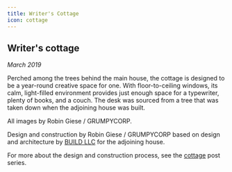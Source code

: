 ```yaml
---
title: Writer's Cottage
icon: cottage
---
```


<!-- Opener -->

<?# SimplePicture src="cottage/IMG_3758.jpg" alt="Evening exterior with Felix" class="portfolio-w100" /?>

<!-- Intro -->

<div class="portfolio-sxs-container">
  <div class="portfolio-sxs-w50">

## Writer's cottage

  <div class="accent-mono">

_March 2019_

Perched among the trees behind the main house, the cottage is designed to be a year-round creative space for one.
With floor-to-ceiling windows, its calm, light-filled environment provides just enough space for a typewriter, plenty of books, and a couch.
The desk was sourced from a tree that was taken down when the adjoining house was built.

All images by Robin Giese / GRUMPYCORP.

  </div>
  </div>
  <?# SimplePicture src="cottage/IMG_3892.jpg" alt="Exterior positioning relative to backyard" class="portfolio-sxs-w50" /?>
</div>

<!-- Interior shots -->

<div class="portfolio-sxs-container">
  <?# SimplePicture src="cottage/IMG_3911.jpg" alt="Interior from front door" class="portfolio-sxs-w50" /?>
  <?# SimplePicture src="cottage/IMG_3846.jpg" alt="Interior from opposite wall" class="portfolio-sxs-w50" /?>
  
  <?# SimplePicture src="cottage/IMG_3889.jpg" alt="Exterior siting" class="portfolio-sxs-w50" /?>
  <?# SimplePicture src="cottage/IMG_3904.jpg" alt="Exterior positioning relative to house" class="portfolio-sxs-w50" /?>

  <?# SimplePicture src="cottage/IMG_4007.jpg" alt="Artsy light" class="portfolio-sxs-w50" /?>
  <?# SimplePicture src="cottage/IMG_4026.jpg" alt="Looking up" class="portfolio-sxs-w50" /?>

  <?# SimplePicture src="cottage/IMG_3962.jpg" alt="Trim detail" class="portfolio-sxs-w50" /?>
  <?# SimplePicture src="cottage/IMG_3609.jpg" alt="Winter" class="portfolio-sxs-w50" /?>
</div>

<!-- Closing shots -->

<?# SimplePicture src="cottage/IMG_3932.jpg" alt="Artsy desk+chair shot" class="portfolio-w100" /?>

<!-- Closing para -->

<div class="portfolio-sxs-container pt2">
  <div class="portfolio-sxs-w60 accent-mono pt4">

Design and construction by Robin Giese / GRUMPYCORP
based on design and architecture by [BUILD LLC](https://www.buildllc.com)
for the adjoining house.

For more about the design and construction process,
see the [<TagIcon className="h075" /> cottage](/tags/posts/cottage) post series.

  </div>
  <?# SimplePicture src="cottage/autocad.png" alt="AutoCAD rendering" className="portfolio-sxs-w40" /?>
</div>
